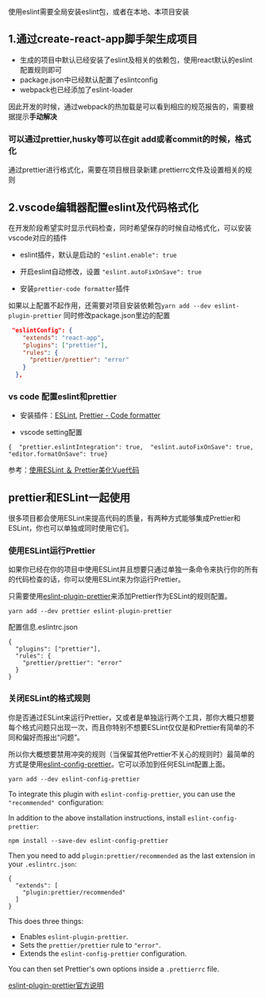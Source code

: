 使用eslint需要全局安装eslint包，或者在本地、本项目安装

## 1.通过create-react-app脚手架生成项目

* 生成的项目中默认已经安装了eslint及相关的依赖包，使用react默认的eslint配置规则即可
* package.json中已经默认配置了eslintconfig
* webpack也已经添加了eslint-loader

因此开发的时候，通过webpack的热加载是可以看到相应的规范报告的，需要根据提示**手动解决**

### 可以通过prettier,husky等可以在git add或者commit的时候，格式化

 通过prettier进行格式化，需要在项目根目录新建.prettierrc文件及设置相关的规则

## 2.vscode编辑器配置eslint及代码格式化

在开发阶段希望实时显示代码检查，同时希望保存的时候自动格式化，可以安装vscode对应的插件

* eslint插件，默认是启动的 `"eslint.enable": true`
* 开启eslint自动修改，设置 `"eslint.autoFixOnSave": true`

* 安装`prettier-code formatter`插件

如果以上配置不起作用，还需要对项目安装依赖包`yarn add --dev eslint-plugin-prettier`
同时修改package.json里边的配置
```json
 "eslintConfig": {
    "extends": "react-app",
    "plugins": ["prettier"],
    "rules": {
      "prettier/prettier": "error"
    }
  },
```

### vs code 配置eslint和prettier


* 安装插件：[ESLint](https://marketplace.visualstudio.com/items?itemName=dbaeumer.vscode-eslint), [Prettier - Code formatter](https://marketplace.visualstudio.com/items?itemName=esbenp.prettier-vscode)

* vscode setting配置

```
{  "prettier.eslintIntegration": true,  "eslint.autoFixOnSave": true,  "editor.formatOnSave": true}

```


参考：[使用ESLint ＆ Prettier美化Vue代码](https://www.imooc.com/article/39856)

## prettier和ESLint一起使用
很多项目都会使用ESLint来提高代码的质量，有两种方式能够集成Prettier和ESLint，你也可以单独或同时使用它们。

### 使用ESLint运行Prettier

如果你已经在你的项目中使用ESLint并且想要只通过单独一条命令来执行你的所有的代码检查的话，你可以使用ESLint来为你运行Prettier。

只需要使用[eslint-plugin-prettier](https://github.com/prettier/eslint-plugin-prettier)来添加Prettier作为ESLint的规则配置。

`yarn add --dev prettier eslint-plugin-prettier`

配置信息.eslintrc.json
```
{
  "plugins": ["prettier"],
  "rules": {
    "prettier/prettier": "error"
  }
}
```
### 关闭ESLint的格式规则

你是否通过ESLint来运行Prettier，又或者是单独运行两个工具，那你大概只想要每个格式问题只出现一次，而且你特别不想要ESLint仅仅是和Prettier有简单的不同和偏好而报出“问题”。

所以你大概想要禁用冲突的规则（当保留其他Prettier不关心的规则时）最简单的方式是使用[eslint-config-prettier](https://github.com/prettier/eslint-config-prettier)。它可以添加到任何ESLint配置上面。

`yarn add --dev eslint-config-prettier`



To integrate this plugin with `eslint-config-prettier`, you can use the `"recommended" `configuration:

In addition to the above installation instructions, install `eslint-config-prettier`:

`npm install --save-dev eslint-config-prettier`

Then you need to add `plugin:prettier/recommended` as the last extension in your `.eslintrc.json`:
```
{
  "extends": [
    "plugin:prettier/recommended"
  ]
}
```
This does three things:

* Enables `eslint-plugin-prettier`.
* Sets the `prettier/prettier` rule to `"error"`.
* Extends the `eslint-config-prettier` configuration.

You can then set Prettier's own options inside a `.prettierrc` file.


[eslint-plugin-prettier官方说明](https://github.com/prettier/eslint-plugin-prettier)


